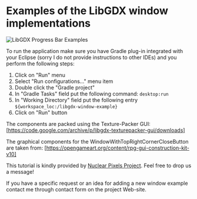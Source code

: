 # Examples of the LibGDX window implementations

![LibGDX Progress Bar Examples](https://github.com/serhiy/libgdx-window-example/blob/master/window-example.png)

To run the application make sure you have Gradle plug-in integrated with your Eclipse (sorry I do not provide instructions to other IDEs) and you perform the following steps:
1. Click on "Run" menu
2. Select "Run configurations..." menu item
3. Double click the "Gradle project"
4. In "Gradle Tasks" field put the following command: `desktop:run`
5. In "Working Directory" field put the following entry `${workspace_loc:/libgdx-window-example}`
6. Click on "Run" button

The components are packed using the Texture-Packer GUI: [https://code.google.com/archive/p/libgdx-texturepacker-gui/downloads]

The graphical components for the WindowWithTopRightCornerCloseButton are taken from: [https://opengameart.org/content/rpg-gui-construction-kit-v10]

This tutorial is kindly provided by [Nuclear Pixels Project](www.nuclearpixels.com). Feel free to drop us a message!

If you have a specific request or an idea for adding a new window example contact me through contact form on the project Web-site.